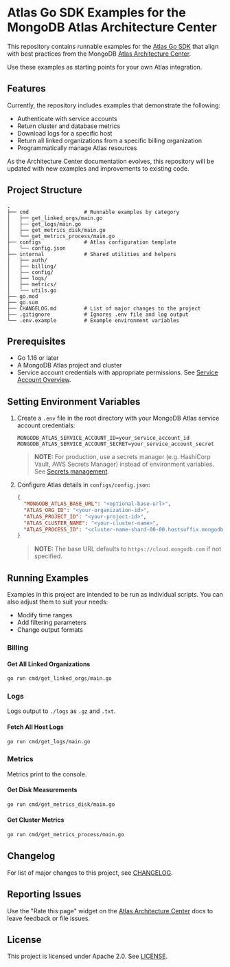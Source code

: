 # Atlas Go SDK Examples for the MongoDB Atlas Architecture Center

This repository contains runnable examples for the
[Atlas Go SDK](https://www.mongodb.com/docs/atlas/sdk/)
that align with best practices from the MongoDB
[Atlas Architecture Center](https://www.mongodb.com/docs/atlas/architecture/current/).

Use these examples as starting points for your own Atlas integration.

## Features

Currently, the repository includes examples that demonstrate the following:

- Authenticate with service accounts
- Return cluster and database metrics
- Download logs for a specific host
- Return all linked organizations from a specific billing organization
- Programmatically manage Atlas resources

As the Architecture Center documentation evolves, this repository will be updated with new examples 
and improvements to existing code. 

## Project Structure

```text
.
├── cmd                  # Runnable examples by category
│   ├── get_linked_orgs/main.go
│   ├── get_logs/main.go
│   ├── get_metrics_disk/main.go
│   └── get_metrics_process/main.go
├── configs              # Atlas configuration template
│   └── config.json
├── internal             # Shared utilities and helpers
│   ├── auth/
│   ├── billing/
│   ├── config/
│   ├── logs/
│   ├── metrics/
│   └── utils.go
├── go.mod
├── go.sum
├── CHANGELOG.md         # List of major changes to the project 
├── .gitignore           # Ignores .env file and log output
└── .env.example         # Example environment variables
```

## Prerequisites

- Go 1.16 or later
- A MongoDB Atlas project and cluster
- Service account credentials with appropriate permissions. See
  [Service Account Overview](https://www.mongodb.com/docs/atlas/api/service-accounts-overview/).

## Setting Environment Variables

1. Create a `.env` file in the root directory with your MongoDB Atlas service account credentials:
   ```dotenv
   MONGODB_ATLAS_SERVICE_ACCOUNT_ID=your_service_account_id
   MONGODB_ATLAS_SERVICE_ACCOUNT_SECRET=your_service_account_secret
   ```
   > **NOTE:** For production, use a secrets manager (e.g. HashiCorp Vault, AWS Secrets Manager) 
   > instead of environment variables. 
   > See [Secrets management](https://www.mongodb.com/docs/atlas/architecture/current/auth/#secrets-management).

2. Configure Atlas details in `configs/config.json`:
   ```json
   {
     "MONGODB_ATLAS_BASE_URL": "<optional-base-url>",
     "ATLAS_ORG_ID": "<your-organization-id>",
     "ATLAS_PROJECT_ID": "<your-project-id>",
     "ATLAS_CLUSTER_NAME": "<your-cluster-name>",
     "ATLAS_PROCESS_ID": "<cluster-name-shard-00-00.hostsuffix.mongodb.net:port>"
   }
   ```
   > **NOTE:** The base URL defaults to `https://cloud.mongodb.com` if not specified.

## Running Examples

Examples in this project are intended to be run as individual scripts. 
You can also adjust them to suit your needs:

- Modify time ranges
- Add filtering parameters
- Change output formats

### Billing
#### Get All Linked Organizations 
```bash
go run cmd/get_linked_orgs/main.go
```

### Logs
Logs output to `./logs` as `.gz` and `.txt`.

#### Fetch All Host Logs
```bash
go run cmd/get_logs/main.go
```

### Metrics
Metrics print to the console.

#### Get Disk Measurements
```bash
go run cmd/get_metrics_disk/main.go
```

#### Get Cluster Metrics
```bash
go run cmd/get_metrics_process/main.go
```

## Changelog

For list of major changes to this project, see [CHANGELOG](CHANGELOG.md).

## Reporting Issues

Use the "Rate this page" widget on the
[Atlas Architecture Center](https://www.mongodb.com/docs/atlas/architecture/current/)
docs to leave feedback or file issues.

## License

This project is licensed under Apache 2.0. See [LICENSE](LICENSE.md).

